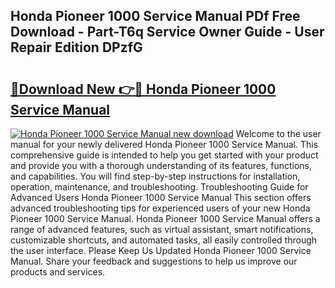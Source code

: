 ## Honda Pioneer 1000 Service Manual PDf Free Download - Part-T6q Service Owner Guide - User Repair Edition DPzfG

# <h2><a href="http://bc20847.oget.top/?id=Honda+Pioneer+1000+Service+Manual">🔗Download New 👉🔴 Honda Pioneer 1000 Service Manual</a></h2>

[![Honda Pioneer 1000 Service Manual new download](https://i.imgur.com/5g1atiW.png)](http://bc20847.oget.top/?id=Honda+Pioneer+1000+Service+Manual)
Welcome to the user manual for your newly delivered Honda Pioneer 1000 Service Manual. This comprehensive guide is intended to help you get started with your product and provide you with a thorough understanding of its features, functions, and capabilities. You will find step-by-step instructions for installation, operation, maintenance, and troubleshooting. Troubleshooting Guide for Advanced Users Honda Pioneer 1000 Service Manual This section offers advanced troubleshooting tips for experienced users of your new Honda Pioneer 1000 Service Manual. Honda Pioneer 1000 Service Manual offers a range of advanced features, such as virtual assistant, smart notifications, customizable shortcuts, and automated tasks, all easily controlled through the user interface. Please Keep Us Updated Honda Pioneer 1000 Service Manual. Share your feedback and suggestions to help us improve our products and services.
